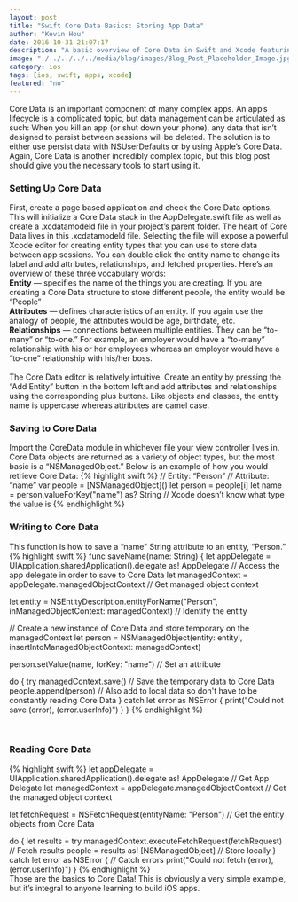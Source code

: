 ```yaml
---
layout: post
title: "Swift Core Data Basics: Storing App Data"
author: "Kevin Hou"
date: 2016-10-31 21:07:17
description: "A basic overview of Core Data in Swift and Xcode featuring a short example to help you get started."
image: "./../../../../media/blog/images/Blog_Post_Placeholder_Image.jpg"
category: ios
tags: [ios, swift, apps, xcode]
featured: "no"
---
```

Core Data is an important component of many complex apps. An app’s lifecycle is a complicated topic, but data management can be articulated as such: When you kill an app (or shut down your phone), any data that isn’t designed to persist between sessions will be deleted. The solution is to either use persist data with NSUserDefaults or by using Apple’s Core Data. Again, Core Data is another incredibly complex topic, but this blog post should give you the necessary tools to start using it.
<br class="post-line-break">
<h3 class="post-subheader">Setting Up Core Data</h3>
First, create a page based application and check the Core Data options. This will initialize a Core Data stack in the AppDelegate.swift file as well as create a .xcdatamodeld file in your project’s parent folder. The heart of Core Data lives in this .xcdatamodeld file. Selecting the file will expose a powerful Xcode editor for creating entity types that you can use to store data between app sessions. You can double click the entity name to change its label and add attributes, relationships, and fetched properties. Here’s an overview of these three vocabulary words:<br>
<b>Entity</b> — specifies the name of the things you are creating. If you are creating a Core Data structure to store different people, the entity would be “People”<br>
<b>Attributes</b> — defines characteristics of an entity. If you again use the analogy of people, the attributes would be age, birthdate, etc.<br>
<b>Relationships</b> — connections between multiple entities. They can be “to-many” or “to-one.” For example, an employer would have a “to-many” relationship with his or her employees whereas an employer would have a “to-one” relationship with his/her boss.<br>
<br class="post-line-break">
The Core Data editor is relatively intuitive. Create an entity by pressing the “Add Entity” button in the bottom left and add attributes and relationships using the corresponding plus buttons. Like objects and classes, the entity name is uppercase whereas attributes are camel case.
<br class="post-line-break">
<h3 class="post-subheader">Saving to Core Data</h3>
Import the CoreData module in whichever file your view controller lives in. Core Data objects are returned as a variety of object types, but the most basic is a “NSManagedObject.” Below is an example of how you would retrieve Core Data:
{% highlight swift %}
// Entity: “Person”
// Attribute: “name”
var people = [NSManagedObject]()
let person = people[i]
let name = person.valueForKey("name") as? String // Xcode doesn’t know what type the value is
{% endhighlight %}
<br class="post-line-break">
<h3 class="post-subheader">Writing to Core Data</h3>
This function is how to save a “name” String attribute to an entity, “Person.”
{% highlight swift %}
func saveName(name: String) {
  let appDelegate = UIApplication.sharedApplication().delegate as! AppDelegate // Access the app delegate in order to save to Core Data
  let managedContext = appDelegate.managedObjectContext // Get managed object context

  let entity = NSEntityDescription.entityForName("Person", inManagedObjectContext: managedContext) // Identify the entity

  // Create a new instance of Core Data and store temporary on the managedContext
  let person = NSManagedObject(entity: entity!, insertIntoManagedObjectContext: managedContext)

  person.setValue(name, forKey: "name") // Set an attribute

  do {
      try managedContext.save() // Save the temporary data to Core Data
      people.append(person) // Also add to local data so don't have to be constantly reading Core Data
  } catch let error as NSError {
      print("Could not save \(error), \(error.userInfo)")
  }
}
{% endhighlight %}


<br class="post-line-break">
<h3 class="post-subheader">Reading Core Data</h3>
{% highlight swift %}
let appDelegate = UIApplication.sharedApplication().delegate as! AppDelegate // Get App Delegate
let managedContext = appDelegate.managedObjectContext // Get the managed object context

let fetchRequest = NSFetchRequest(entityName: "Person") // Get the entity objects from Core Data

do {
    let results = try managedContext.executeFetchRequest(fetchRequest) // Fetch results
    people = results as! [NSManagedObject] // Store locally
} catch let error as NSError { // Catch errors
    print("Could not fetch \(error), \(error.userInfo)")
}
{% endhighlight %}
<br class="post-line-break">
Those are the basics to Core Data! This is obviously a very simple example, but it’s integral to anyone learning to build iOS apps.
